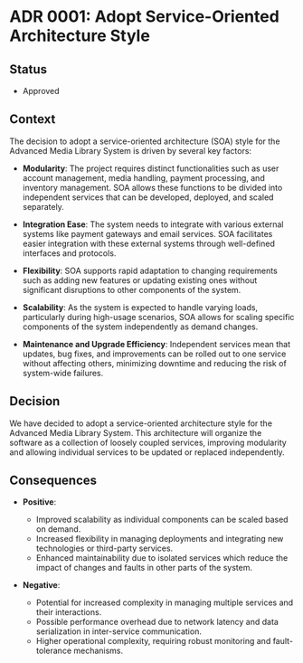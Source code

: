# ADR 0001: Adopt Service-Oriented Architecture Style

## Status
- Approved

## Context
The decision to adopt a service-oriented architecture (SOA) style for the Advanced Media Library System is driven by several key factors:

- **Modularity**: The project requires distinct functionalities such as user account management, media handling, payment processing, and inventory management. SOA allows these functions to be divided into independent services that can be developed, deployed, and scaled separately.
  
- **Integration Ease**: The system needs to integrate with various external systems like payment gateways and email services. SOA facilitates easier integration with these external systems through well-defined interfaces and protocols.
  
- **Flexibility**: SOA supports rapid adaptation to changing requirements such as adding new features or updating existing ones without significant disruptions to other components of the system.

- **Scalability**: As the system is expected to handle varying loads, particularly during high-usage scenarios, SOA allows for scaling specific components of the system independently as demand changes.

- **Maintenance and Upgrade Efficiency**: Independent services mean that updates, bug fixes, and improvements can be rolled out to one service without affecting others, minimizing downtime and reducing the risk of system-wide failures.

## Decision
We have decided to adopt a service-oriented architecture style for the Advanced Media Library System. This architecture will organize the software as a collection of loosely coupled services, improving modularity and allowing individual services to be updated or replaced independently.

## Consequences
- **Positive**:
  - Improved scalability as individual components can be scaled based on demand.
  - Increased flexibility in managing deployments and integrating new technologies or third-party services.
  - Enhanced maintainability due to isolated services which reduce the impact of changes and faults in other parts of the system.
  
- **Negative**:
  - Potential for increased complexity in managing multiple services and their interactions.
  - Possible performance overhead due to network latency and data serialization in inter-service communication.
  - Higher operational complexity, requiring robust monitoring and fault-tolerance mechanisms.

